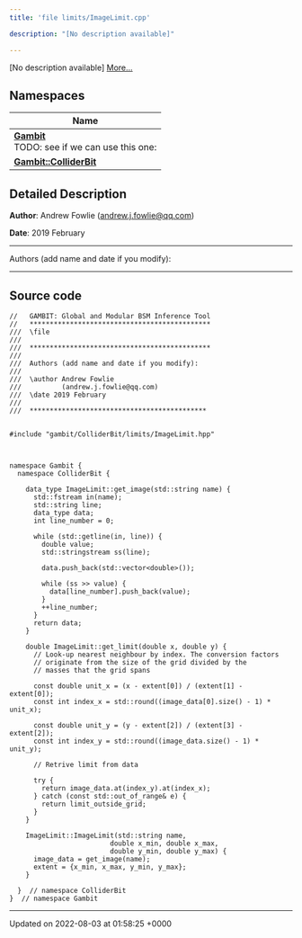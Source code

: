 ```yaml
---
title: 'file limits/ImageLimit.cpp'

description: "[No description available]"

---
```







[No description available] [More...](#detailed-description)

## Namespaces

| Name           |
| -------------- |
| **[Gambit](/documentation/code/main/namespaces/namespacegambit/)** <br>TODO: see if we can use this one:  |
| **[Gambit::ColliderBit](/documentation/code/main/namespaces/namespacegambit_1_1colliderbit/)**  |

## Detailed Description


**Author**: Andrew Fowlie ([andrew.j.fowlie@qq.com](mailto:andrew.j.fowlie@qq.com)) 

**Date**: 2019 February



------------------

Authors (add name and date if you modify):



------------------




## Source code

```
//   GAMBIT: Global and Modular BSM Inference Tool
//   *********************************************
///  \file
///
///  *********************************************
///
///  Authors (add name and date if you modify):
///
///  \author Andrew Fowlie
///          (andrew.j.fowlie@qq.com)
///  \date 2019 February
///
///  ********************************************


#include "gambit/ColliderBit/limits/ImageLimit.hpp"



namespace Gambit {
  namespace ColliderBit {

    data_type ImageLimit::get_image(std::string name) {
      std::fstream in(name);
      std::string line;
      data_type data;
      int line_number = 0;

      while (std::getline(in, line)) {
        double value;
        std::stringstream ss(line);

        data.push_back(std::vector<double>());

        while (ss >> value) {
          data[line_number].push_back(value);
        }
        ++line_number;
      }
      return data;
    }

    double ImageLimit::get_limit(double x, double y) {
      // Look-up nearest neighbour by index. The conversion factors
      // originate from the size of the grid divided by the
      // masses that the grid spans

      const double unit_x = (x - extent[0]) / (extent[1] -  extent[0]);
      const int index_x = std::round((image_data[0].size() - 1) * unit_x);

      const double unit_y = (y - extent[2]) / (extent[3] -  extent[2]);
      const int index_y = std::round((image_data.size() - 1) * unit_y);

      // Retrive limit from data

      try {
        return image_data.at(index_y).at(index_x);
      } catch (const std::out_of_range& e) {
        return limit_outside_grid;
      }
    }

    ImageLimit::ImageLimit(std::string name,
                         double x_min, double x_max,
                         double y_min, double y_max) {
      image_data = get_image(name);
      extent = {x_min, x_max, y_min, y_max};
    }

  }  // namespace ColliderBit
}  // namespace Gambit
```


-------------------------------

Updated on 2022-08-03 at 01:58:25 +0000
